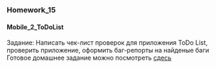 ### Homework_15
#### Mobile_2_ToDoList

Задание: Написать чек-лист проверок для приложения ToDo List, проверить приложение, оформить баг-репорты на найденые баги  
Готовое домашнее задание можно посмотреть [сдесь](https://docs.google.com/spreadsheets/d/1UfIOSsaimkOexF1WUDVsUieC3Pr5M-9rU9fV1FvuN78/edit?usp=sharing)